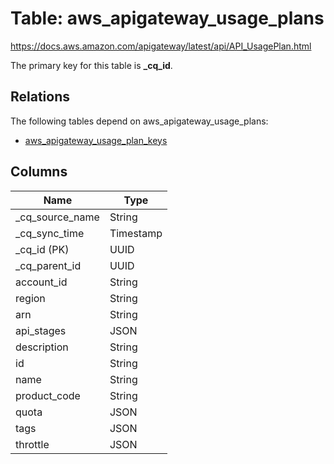 # Table: aws_apigateway_usage_plans

https://docs.aws.amazon.com/apigateway/latest/api/API_UsagePlan.html

The primary key for this table is **_cq_id**.

## Relations

The following tables depend on aws_apigateway_usage_plans:
  - [aws_apigateway_usage_plan_keys](aws_apigateway_usage_plan_keys.md)

## Columns
| Name          | Type          |
| ------------- | ------------- |
|_cq_source_name|String|
|_cq_sync_time|Timestamp|
|_cq_id (PK)|UUID|
|_cq_parent_id|UUID|
|account_id|String|
|region|String|
|arn|String|
|api_stages|JSON|
|description|String|
|id|String|
|name|String|
|product_code|String|
|quota|JSON|
|tags|JSON|
|throttle|JSON|